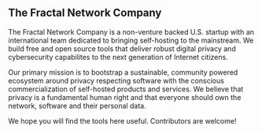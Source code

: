 ## The Fractal Network Company


The Fractal Network Company is a non-venture backed U.S. startup with an international team dedicated to bringing self-hosting to the mainstream. We build free and open source tools that deliver robust digital privacy and cybersecurity capabilites to the next generation of Internet citizens. 

Our primary mission is to bootstrap a sustainable, community powered ecosystem around privacy respecting software with the conscious commercialization of self-hosted products and services. We believe that privacy is a fundamental human right and that everyone should own the network, software and their personal data.

We hope you will find the tools here useful. Contributors are welcome!
